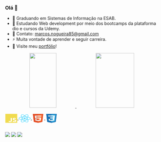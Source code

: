 ### Olá 👋

- 🔭 Graduando em Sistemas de Informação na ESAB.
- 🌱 Estudando Web development por meio dos bootcamps da plataforma dio e cursos da Udemy.
- 💬 Contato: marcos.nogueira85@gmail.com
- ⚡ Muita vontade de aprender e seguir carreira.
- 📱  Visite meu <a href="https://marcosmatos.net.br">portfólio</a>!

<div align="center">
  <a href="https://github.com/NogueiraMatos">
  <img height="180em" img width="42%" src="https://github-readme-stats.vercel.app/api?username=NogueiraMatos&show_icons=true&theme=dracula&include_all_commits=true&count_private=true"/>
  <img height="180em" img width="50%" src="https://github-readme-stats.vercel.app/api/top-langs/?username=NogueiraMatos&layout=compact&langs_count=7&theme=dracula"/>
</div>
<div style="display: inline_block"><br>
  <img align="center" alt="Js" height="30" width="40" src="https://raw.githubusercontent.com/devicons/devicon/master/icons/javascript/javascript-plain.svg">
  <img align="center" alt="React" height="30" width="40" src="https://raw.githubusercontent.com/devicons/devicon/master/icons/react/react-original.svg">
  <img align="center" alt="HTML" height="30" width="40" src="https://raw.githubusercontent.com/devicons/devicon/master/icons/html5/html5-original.svg">
  <img align="center" alt="CSS" height="30" width="40" src="https://raw.githubusercontent.com/devicons/devicon/master/icons/css3/css3-original.svg">
</div>

##

  <div>
  <a href="https://www.instagram.com/marcosnogmatos/" target="_blank"><img src="https://img.shields.io/badge/-Instagram-%23E4405F?style=for-the-badge&logo=instagram&logoColor=white" target="_blank"></a>
  <a href = "mailto:marcos.nogueira85@gmail.com"><img src="https://img.shields.io/badge/-Gmail-%23333?style=for-the-badge&logo=gmail&logoColor=white" target="_blank"></a>
  <a href="https://www.linkedin.com/in/marcos-matos-81a178235/" target="_blank"><img src="https://img.shields.io/badge/-LinkedIn-%230077B5?style=for-the-badge&logo=linkedin&logoColor=white" target="_blank"></a> 
</div>
